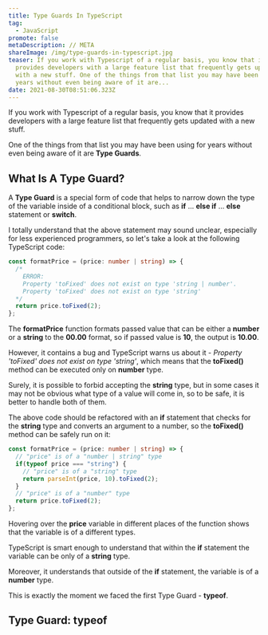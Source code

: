 ```yaml
---
title: Type Guards In TypeScript
tag:
  - JavaScript
promote: false
metaDescription: // META
shareImage: /img/type-guards-in-typescript.jpg
teaser: If you work with Typescript of a regular basis, you know that it
  provides developers with a large feature list that frequently gets updated
  with a new stuff. One of the things from that list you may have been using for
  years without even being aware of it are...
date: 2021-08-30T08:51:06.323Z
---
```

If you work with Typescript of a regular basis, you know that it provides developers with a large feature list that frequently gets updated with a new stuff.

One of the things from that list you may have been using for years without even being aware of it are **Type Guards**.

## What Is A Type Guard?

A **Type Guard** is a special form of code that helps to narrow down the type of the variable inside of a conditional block, such as **if** ... **else if** ... **else** statement or **switch**.

I totally understand that the above statement may sound unclear, especially for less experienced programmers, so let's take a look at the following TypeScript code:

```typescript
const formatPrice = (price: number | string) => {
  /* 
    ERROR:
    Property 'toFixed' does not exist on type 'string | number'.
    Property 'toFixed' does not exist on type 'string' 
  */
  return price.toFixed(2);
};
```

The **formatPrice** function formats passed value that can be either a **number** or a **string** to the **00.00** format, so if passed value is **10**, the output is **10.00**.

However, it contains a bug and TypeScript warns us about it - *Property 'toFixed' does not exist on type 'string'*, which means that the **toFixed()** method can be executed only on **number** type.

Surely, it is possible to forbid accepting the **string** type, but in some cases it may not be obvious what type of a value will come in, so to be safe, it is better to handle both of them.

The above code should be refactored with an **if** statement that checks for the **string** type and converts an argument to a number, so the **toFixed()** method can be safely run on it:

```typescript
const formatPrice = (price: number | string) => {
  // "price" is of a "number | string" type
  if(typeof price === "string") {
    // "price" is of a "string" type
    return parseInt(price, 10).toFixed(2);
  }
  // "price" is of a "number" type
  return price.toFixed(2);
};
```

Hovering over the **price** variable in different places of the function shows that the variable is of a different types.

TypeScript is smart enough to understand that within the **if** statement the variable can be only of a **string** type.

Moreover, it understands that outside of the **if** statement, the variable is of a **number** type.

This is exactly the moment we faced the first Type Guard - **typeof**.

## Type Guard: typeof